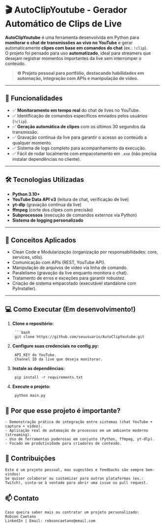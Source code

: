 # 🎬 AutoClipYoutube - Gerador Automático de Clips de Live

**AutoClipYoutube** é uma ferramenta desenvolvida em Python para **monitorar o chat de transmissões ao vivo no YouTube** e gerar automaticamente **clipes com base em comandos do chat** (ex.: `!clip`).  
O projeto foi pensado para uso **automatizado**, ideal para streamers que desejam registrar momentos importantes da live sem interromper o conteúdo.  

> **⚙️ Projeto pessoal para portfólio, destacando habilidades em automação, integração com APIs e manipulação de vídeo.**

---

## 🚀 Funcionalidades

- ✅ **Monitoramento em tempo real** do chat de lives no YouTube.
- ✅ Identificação de comandos específicos enviados pelos usuários (`!clip`).
- ✅ **Geração automática de clipes** com os últimos 30 segundos da transmissão.
- ✅ Gravação contínua da live para garantir o acesso ao conteúdo a qualquer momento.
- ✅ Sistema de logs completo para acompanhamento da execução.
- ✅ Fácil de rodar localmente com empacotamento em `.exe` (não precisa instalar dependências no cliente).

---

## 🛠️ Tecnologias Utilizadas

- **Python 3.10+**
- **YouTube Data API v3** (leitura de chat, verificação de live)
- **yt-dlp** (gravação contínua da live)
- **ffmpeg** (corte dos clipes com precisão)
- **Subprocessos** (execução de comandos externos via Python)
- **Sistema de logging personalizado**

---

## 🧠 Conceitos Aplicados

- Clean Code e Modularização (organização por responsabilidades: core, services, utils).
- Comunicação com APIs (REST, YouTube API).
- Manipulação de arquivos de vídeo via linha de comando.
- Paralelismo (gravação da live enquanto monitora o chat).
- Tratamento de erros e exceções para garantir robustez.
- Criação de sistema empacotado (executável standalone com PyInstaller).

---

## 💻 Como Executar (Em desenvolvimento!)

1. **Clone o repositório:**

        ```bash
        git clone https://github.com/seuusuario/AutoClipYoutube.git

2. **Configure suas credenciais no config.py:**
    
        API_KEY do YouTube.
        Channel ID da live que deseja monitorar.

3. **Instale as dependências:**

        pip install -r requirements.txt

4. **Execute o projeto:**

        python main.py


## 🌟 Por que esse projeto é importante?

    - Demonstração prática de integração entre sistemas (chat YouTube + captura + vídeo).
    - Aplicação real de automação de processos em um ambiente moderno (streaming).
    - Uso de ferramentas poderosas em conjunto (Python, ffmpeg, yt-dlp).
    - Focado em produtividade para criadores de conteúdo.

## 🤝 Contribuições

    Este é um projeto pessoal, mas sugestões e feedbacks são sempre bem-vindos!
    Se quiser colaborar ou customizar para outras plataformas (ex.: Twitch), sinta-se à vontade para abrir uma issue ou pull request.

## 📫 Contato

    Caso queira saber mais ou contratar um projeto personalizado:
    Robson Caetano
    LinkedIn | Email: robsoncaetano@email.com
